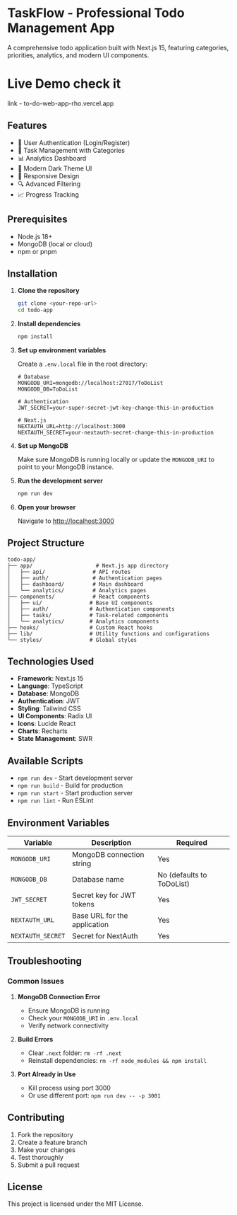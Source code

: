 # TaskFlow - Professional Todo Management App

A comprehensive todo application built with Next.js 15, featuring categories, priorities, analytics, and modern UI components.
# Live Demo check it
link - to-do-web-app-rho.vercel.app
## Features

- 🔐 User Authentication (Login/Register)
- 📝 Task Management with Categories
- 📊 Analytics Dashboard
- 🎨 Modern Dark Theme UI
- 📱 Responsive Design
- 🔍 Advanced Filtering
- 📈 Progress Tracking

## Prerequisites

- Node.js 18+ 
- MongoDB (local or cloud)
- npm or pnpm

## Installation

1. **Clone the repository**
   ```bash
   git clone <your-repo-url>
   cd todo-app
   ```

2. **Install dependencies**
   ```bash
   npm install
   ```

3. **Set up environment variables**
   
   Create a `.env.local` file in the root directory:
   ```env
   # Database
   MONGODB_URI=mongodb://localhost:27017/ToDoList
   MONGODB_DB=ToDoList

   # Authentication
   JWT_SECRET=your-super-secret-jwt-key-change-this-in-production

   # Next.js
   NEXTAUTH_URL=http://localhost:3000
   NEXTAUTH_SECRET=your-nextauth-secret-change-this-in-production
   ```

4. **Set up MongoDB**
   
   Make sure MongoDB is running locally or update the `MONGODB_URI` to point to your MongoDB instance.

5. **Run the development server**
   ```bash
   npm run dev
   ```

6. **Open your browser**
   
   Navigate to [http://localhost:3000](http://localhost:3000)

## Project Structure

```
todo-app/
├── app/                    # Next.js app directory
│   ├── api/               # API routes
│   ├── auth/              # Authentication pages
│   ├── dashboard/         # Main dashboard
│   └── analytics/         # Analytics pages
├── components/            # React components
│   ├── ui/               # Base UI components
│   ├── auth/             # Authentication components
│   ├── tasks/            # Task-related components
│   └── analytics/        # Analytics components
├── hooks/                # Custom React hooks
├── lib/                  # Utility functions and configurations
└── styles/               # Global styles
```

## Technologies Used

- **Framework**: Next.js 15
- **Language**: TypeScript
- **Database**: MongoDB
- **Authentication**: JWT
- **Styling**: Tailwind CSS
- **UI Components**: Radix UI
- **Icons**: Lucide React
- **Charts**: Recharts
- **State Management**: SWR

## Available Scripts

- `npm run dev` - Start development server
- `npm run build` - Build for production
- `npm run start` - Start production server
- `npm run lint` - Run ESLint

## Environment Variables

| Variable | Description | Required |
|----------|-------------|----------|
| `MONGODB_URI` | MongoDB connection string | Yes |
| `MONGODB_DB` | Database name | No (defaults to ToDoList) |
| `JWT_SECRET` | Secret key for JWT tokens | Yes |
| `NEXTAUTH_URL` | Base URL for the application | Yes |
| `NEXTAUTH_SECRET` | Secret for NextAuth | Yes |

## Troubleshooting

### Common Issues

1. **MongoDB Connection Error**
   - Ensure MongoDB is running
   - Check your `MONGODB_URI` in `.env.local`
   - Verify network connectivity

2. **Build Errors**
   - Clear `.next` folder: `rm -rf .next`
   - Reinstall dependencies: `rm -rf node_modules && npm install`

3. **Port Already in Use**
   - Kill process using port 3000
   - Or use different port: `npm run dev -- -p 3001`

## Contributing

1. Fork the repository
2. Create a feature branch
3. Make your changes
4. Test thoroughly
5. Submit a pull request

## License

This project is licensed under the MIT License.
